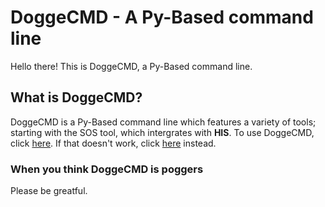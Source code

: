 # DoggeCMD - A Py-Based command line
Hello there! This is DoggeCMD, a Py-Based command line.
## What is DoggeCMD?
DoggeCMD is a Py-Based command line which features a variety of tools; starting with the SOS tool, which intergrates with **HIS**. To use DoggeCMD, click [here](https://doggegamingtime.github.io/DoggeCMD). If that doesn't work, click [here](https://doggegaming.repl.co/DoggeCMD) instead.
### When you think DoggeCMD is poggers
Please be greatful.